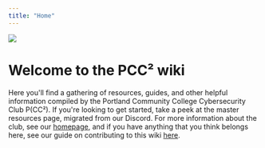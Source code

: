 ```yaml
---
title: "Home"
---
```

![](/images/logoWhite.png)

# Welcome to the PCC² wiki

Here you'll find a gathering of resources, guides, and other helpful information compiled by the Portland Community College Cybersecurity Club P(CC²). If you're looking to get started, take a peek at the master resources page, migrated from our Discord. For more information about the club, see our [homepage](https://pcc-cybersecurity-club.github.io/), and if you have anything that you think belongs here, see our guide on contributing to this wiki [here](/contributing).
